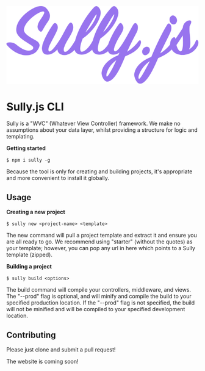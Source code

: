 ![Sully logo](https://raw.githubusercontent.com/alexanderpharwood/sully-website/master/app/assets/images/logo-purple.svg?sanitize=true&123)
# Sully.js CLI
Sully is a "WVC" (Whatever View Controller) framework. We make no assumptions about your data layer, whilst providing a structure for logic and templating.

**Getting started**
```
$ npm i sully -g
```
Because the tool is only for creating and building projects, it's appropriate and more convenient to install it globally.

## Usage

**Creating a new project**
```
$ sully new <project-name> <template>
```
The new command will pull a project template and extract it and ensure you are all ready to go. We recommend using "starter" (without the quotes) as your template; however, you can pop any url in here which points to a Sully template (zipped).

**Building a project**
```
$ sully build <options>
```
The build command will compile your controllers, middleware, and views. The "--prod" flag is optional, and will minify and compile the build to your specified production location. If the "--prod" flag is not specified, the build will not be minified and will be compiled to your specified development location.

## Contributing

Please just clone and submit a pull request!



The website is coming soon!
